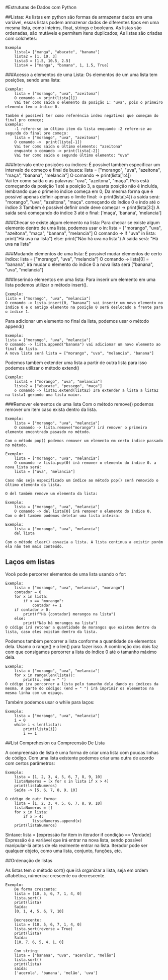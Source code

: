 #Estruturas de Dados com Python

##Listas:
	As listas em python são formas de armazenar dados em uma variável, essas listas podem armazenar dados de diferentes tipos em uma mesma lista, como inteiros, float, strings e booleans.
	As listas são ordenadas, são mutáveis e permitem itens duplicados;
	As listas são criadas com colchetes:
    
	Exemplo
		lista1= ["manga", "abacate", "banana"]
		lista2 = [1, 10, 3]
		lista3 = [1.5, 10.5, 2.5]
		lista4 = ["manga", "banana", 1, 1.5, True]
        
###Acesso a elementos de uma Lista:
    Os elementos de um uma lista tem posições, sendo uma lista:
    
	Exemplo:
		lista = ["morango", "uva", "azeitona"]
		O comando -> print(lista[1])
		Vai ter como saída o elemento da posição 1: "uva", pois o primeiro elemento tem o índice 0.
	
	Também é possível ter como referência index negativos que começam do final pro começo;
	Exemplo:
		-1 refere-se ao último item da lista enquando -2 refere-se ao segundo do final pro começo:
		lista = ["morango", "uva", "azeitona"]
		O comando ->  print(lista[-1])
		Vai ter como saída o último elemento: "azeitona"
		enquanto o comando -> print(lista[-2])
		Vai ter como saída o segundo último elemento: "uva"

###Intervalo entre posições ou índices:
	É possível também especificar um intervalo de começo e final de busca:
	lista = ["morango", "uva", "azeitona", "maça", "banana", "melancia"]
	O comando -> print(lista[1:4])		
	Vai ter como saída o as palavras: "uva", "azeitona", "maça". Pois está começando da posição 1 até a posição 3, a quarta posição não é incluída, lembrando que o primeiro índice começa em 0;
	Da mesma forma que é possível apenas definir apenas o limite final:
	-> print(lista[:4])
	a saída será: "morango", "uva", "azeitona", "maça". começando do índice 0 e indo até o índice 3
	Também é possível definir onde deve começar
	-> print(lista[3:])
	A saída será começando do índice 3 até o final: ['maça', 'banana', 'melancia']

###Checar se existe algum elemento na lista:
	Para checar se existe algum elemento dentro de uma lista, podemos usar o in:
	lista = ["morango", "uva", "azeitona", "maça", "banana", "melancia"]
	O comando -> if "uva" in lista:
			print("Há uva na lista")
		     else:
			print("Não há uva na lista")
	A saída será: "Há uva na lista"

###Mudando elementos de uma lista:
	É possível mudar elementos de certo índice:
	lista = ["morango", "uva", "melancia"]
	O comando -> lista[0] = "banana", irá mudar o elemento do índice 0
	a nova lista será ["banana", "uva", "melancia"]

###Inserindo elementos em uma lista:
Para inserir um elemento em uma lista podemos utilizar o método insert().

    Exemplo:    
	lista = ["morango", "uva", "melancia"]
	O comando -> lista.insert(0, “banana”) vai inserir um novo elemento no índice 0 e o antigo elemento na posição 0 será deslocado a frente para o índice 1.

Para adicionar um elemento no final da lista, podemos usar o método append()

    Exemplo:
    lista = ["morango", "uva", "melancia"]
    O comando -> lista.append("banana") vai adicionar um novo elemento ao final da lista.
    A nova lista será lista = ["morango", "uva", "melancia", "banana"]
    
Podemos também extender uma lista a partir de outra lista
para isso podemos utilizar o método extend()
    
    Exemplo:
        lista1 = ["morango", "uva", "melancia"]
        lista2 = ["abacate", "pessego", "maça"]
        o comando -> lista1.extend(lista2) Ira extender a lista a lista2 na lista1 gerando uma lista maior.

###Remover elementos de uma lista
    Com o método remove() podemos remover um item caso exista dentro da lista.
    
    Exemplo:
        lista = ["morango", "uva", "melancia"]
        O comando -> lista.remove("morango") irá remover o primeiro elemento encontrado pasasdo no método.
    
    Com o método pop() podemos remover um elemento em certo índice passado no método.
    
    Exemplo:
        lista = ["morango", "uva", "melancia"]
        O comando -> lista.pop(0) irá remover o elemento do índice 0. a nova lista será:
        lista = ["uva", "melancia"]
        
    Caso não seja especificado um índice ao método pop() será removido o último elemento da lista.

    O del também remove um elemento da lista:
    
    Exemplo:
        lista = ["morango", "uva", "melancia"]
        O comando -> del lista[0] irá remover o elemento do índice 0.
    Com o del também podemos deletar uma lista inteira:
    
    Exemplo:
        lista = ["morango", "uva", "melancia"]
        del lista

    Com o método clear() esvazia a lista. A lista continua a existir porém ela não tem mais conteúdo.
    
## Laços em listas
Você pode percorrer elementos de uma lista usando o for:
    
    Exemplo:
        lista = ["morango", "uva", "melancia", "morango"]
        contador = 0
        for x in lista:
            if x == "morango":
                contador += 1
        if contador > 0:
            print(f"Há {contador} morangos na lista")
        else:
            print("Não há morangos na lista")
    O código irá retonar a quantidade de morangos que existem dentro da lista, caso eles existam dentro da lista.

Podemos também percorrer a lista conforme a quantidade de elementos dela. Usamo o range() e o len() para fazer isso.
A combinção dos dois faz com que consigamos percorrer a lista do índice 0 até o tamanho máximo dela.
    
    Exemplo:
        lista = ["morango", "uva", "melancia"]
        for x in range(len(lista)):
            print(x, end = " ")
    O código ira percorrer a lista pelo tamanho dela dando os índices da mesma. A parte do código: (end = " ") irá imprimir os elementos na mesma linha com um espaço. 
    
Também podemos usar o while para laços:
    
    Exemplo:
        lista = ["morango", "uva", "melancia"]
        i = 0
        while i < len(lista):
            print(lista[i])
            i += 1
            
##List Comprehesion ou Compreensão De Lista

A compreensão de lista é uma forma de criar uma lista com poucas linhas de código.
Com uma lista existente podemos criar uma outra de acordo com certos parâmetros:
    
    Exemplo:
        lista = [1, 2, 3, 4, 5, 6, 7, 8, 9, 10]
        listaNumeros = [x for x in lista if x > 4]
        print(listaNumeros)
        Saída -> [5, 6, 7, 8, 9, 10]
        
    O código de outr forma:
        lista = [1, 2, 3, 4, 5, 6, 7, 8, 9, 10]
        listaNumeros = []
        for x in lista:
            if x > 4:
                listaNumeros.append(x)
        print(listaNumeros)
        
Sintaxe: 
    lista = [expressão for item in iterador if condição == Verdade]
Expressão é a variável que irá entrar na nova lista, sendo possível manipular-lá antes de ela realmente entrar na lista.
Iterador pode ser qualquer objeto, como uma lista, conjunto, funções, etc.

##Ordenação de listas

As listas tem o método sort() que irá organizar a lista, seja em ordem alfabética, númerica: crescente ou decrescente.
    
    Exemplo:
        De forma crescente:
        lista = [10, 5, 6, 7, 1, 4, 0]
        lista.sort()
        print(lista)
        Saída:
        [0, 1, 4, 5, 6, 7, 10]
        
        Decrescente:
        lista = [10, 5, 6, 7, 1, 4, 0]
        lista.sort(reverse = True)
        print(lista)
        Saída:
        [10, 7, 6, 5, 4, 1, 0]
        
        Com string:
        lista = ["banana", "uva", "acerola", "melão"]
        lista.sort()
        print(lista)
        saída:
        ['acerola', 'banana', 'melão', 'uva']
        

